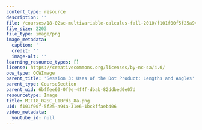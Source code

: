```yaml
---
content_type: resource
description: ''
file: /courses/18-02sc-multivariable-calculus-fall-2010/f101f00f5f25a94a31e61bc8ffaeb406_MIT18_02SC_L1Brds_8a.png
file_size: 2203
file_type: image/png
image_metadata:
  caption: ''
  credit: ''
  image-alt: ''
learning_resource_types: []
license: https://creativecommons.org/licenses/by-nc-sa/4.0/
ocw_type: OCWImage
parent_title: 'Session 3: Uses of the Dot Product: Lengths and Angles'
parent_type: CourseSection
parent_uid: 6bffee60-0f9e-4f4f-dbab-82ddbed0e07d
resourcetype: Image
title: MIT18_02SC_L1Brds_8a.png
uid: f101f00f-5f25-a94a-31e6-1bc8ffaeb406
video_metadata:
  youtube_id: null
---
```

